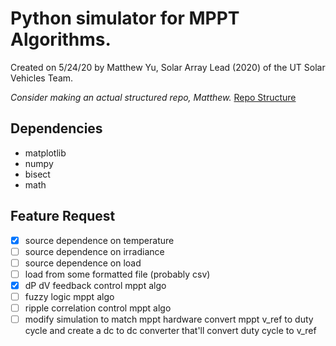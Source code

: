 # Python simulator for MPPT Algorithms.
Created on 5/24/20 by Matthew Yu, Solar Array Lead (2020) of the UT Solar Vehicles Team.

*Consider making an actual structured repo, Matthew.*
[Repo Structure](https://docs.python-guide.org/writing/structure/)

## Dependencies
* matplotlib
* numpy
* bisect
* math

## Feature Request
- [x] source dependence on temperature
- [ ] source dependence on irradiance
- [ ] source dependence on load
- [ ] load from some formatted file (probably csv)
- [x] dP dV feedback control mppt algo
- [ ] fuzzy logic mppt algo
- [ ] ripple correlation control mppt algo
- [ ] modify simulation to match mppt hardware convert mppt v_ref to duty cycle and create a dc to dc converter that'll convert duty cycle to v_ref